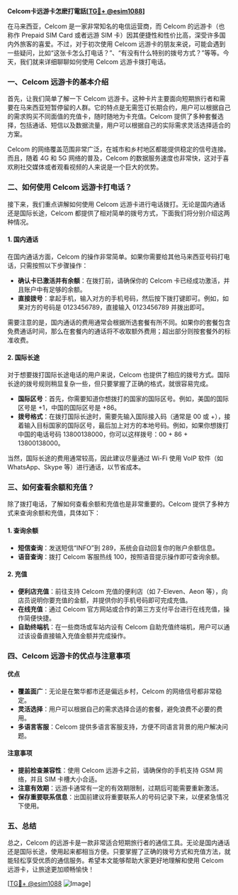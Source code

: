 **Celcom卡远游卡怎麽打電話[[TG💪+ @esim1088](https://t.me/s/esim1088)]**

在马来西亚，Celcom 是一家非常知名的电信运营商，而 Celcom 的远游卡（也称作 Prepaid SIM Card 或者远游 SIM 卡）因其便捷性和性价比高，深受许多国内外旅客的喜爱。不过，对于初次使用 Celcom 远游卡的朋友来说，可能会遇到一些疑问，比如“这张卡怎么打电话？”、“有没有什么特别的拨号方式？”等等。今天，我们就来详细聊聊如何使用 Celcom 远游卡拨打电话。

### 一、Celcom 远游卡的基本介绍

首先，让我们简单了解一下 Celcom 远游卡。这种卡片主要面向短期旅行者和需要在马来西亚短暂停留的人群。它的特点是无需签订长期合约，用户可以根据自己的需求购买不同面值的充值卡，随时随地为卡充值。Celcom 提供了多种套餐选择，包括通话、短信以及数据流量，用户可以根据自己的实际需求灵活选择适合的方案。

Celcom 的网络覆盖范围非常广泛，在城市和乡村地区都能提供稳定的信号连接。而且，随着 4G 和 5G 网络的普及，Celcom 的数据服务速度也非常快，这对于喜欢刷社交媒体或者观看视频的人来说是一个巨大的优势。

### 二、如何使用 Celcom 远游卡打电话？

接下来，我们重点讲解如何使用 Celcom 远游卡进行电话拨打。无论是国内通话还是国际长途，Celcom 都提供了相对简单的拨号方式，下面我们将分别介绍这两种情况。

#### 1. 国内通话

在国内通话方面，Celcom 的操作非常简单。如果你需要给其他马来西亚号码打电话，只需按照以下步骤操作：

- **确认卡已激活并有余额**：在拨打前，请确保你的 Celcom 卡已经成功激活，并且账户中有足够的余额。
- **直接拨号**：拿起手机，输入对方的手机号码，然后按下拨打键即可。例如，如果对方的号码是 0123456789，直接输入 0123456789 并拨出即可。

需要注意的是，国内通话的费用通常会根据所选套餐有所不同。如果你的套餐包含免费通话时间，那么在套餐内的通话将不收取额外费用；超出部分则按套餐外的标准收费。

#### 2. 国际长途

对于想要拨打国际长途电话的用户来说，Celcom 也提供了相应的拨号方式。国际长途的拨号规则稍显复杂一些，但只要掌握了正确的格式，就很容易完成。

- **国际区号**：首先，你需要知道你想拨打的国家的国际区号。例如，美国的国际区号是 +1，中国的国际区号是 +86。
- **拨号格式**：在拨打国际长途时，需要先输入国际接入码（通常是 00 或 +），接着输入目标国家的国际区号，最后加上对方的本地号码。例如，如果你想拨打中国的电话号码 13800138000，你可以这样拨号：00 + 86 + 13800138000。

当然，国际长途的费用通常较高，因此建议尽量通过 Wi-Fi 使用 VoIP 软件（如 WhatsApp、Skype 等）进行通话，以节省成本。

### 三、如何查看余额和充值？

除了拨打电话，了解如何查看余额和充值也是非常重要的。Celcom 提供了多种方式来查询余额和充值，具体如下：

#### 1. 查询余额

- **短信查询**：发送短信“INFO”到 289，系统会自动回复你的账户余额信息。
- **语音查询**：拨打 Celcom 客服热线 100，按照语音提示操作即可查询余额。

#### 2. 充值

- **便利店充值**：前往支持 Celcom 充值的便利店（如 7-Eleven、Aeon 等），向店员说明你要充值的金额，并提供你的手机号码即可完成充值。
- **在线充值**：通过 Celcom 官方网站或合作的第三方支付平台进行在线充值，操作简便快捷。
- **自助终端机**：在一些商场或车站内设有 Celcom 自助充值终端机，用户可以通过该设备直接输入充值金额并完成操作。

### 四、Celcom 远游卡的优点与注意事项

#### 优点

- **覆盖面广**：无论是在繁华都市还是偏远乡村，Celcom 的网络信号都非常稳定。
- **灵活选择**：用户可以根据自己的需求选择合适的套餐，避免浪费不必要的费用。
- **多语言客服**：Celcom 提供多语言客服支持，方便不同语言背景的用户解决问题。

#### 注意事项

- **提前检查兼容性**：使用 Celcom 远游卡之前，请确保你的手机支持 GSM 网络，并且 SIM 卡槽大小合适。
- **注意有效期**：远游卡通常有一定的有效期限制，过期后可能需要重新激活。
- **保存重要联系信息**：出国前建议将重要联系人的号码记录下来，以便紧急情况下使用。

### 五、总结

总之，Celcom 的远游卡是一款非常适合短期旅行者的通信工具。无论是国内通话还是国际长途，使用起来都相当方便。只要掌握了正确的拨号方式和充值方法，就能轻松享受优质的通信服务。希望本文能够帮助大家更好地理解和使用 Celcom 远游卡，让旅途更加顺畅愉快！

[[TG💪+ @esim1088](https://t.me/s/esim1088) ![Image](https://i.postimg.cc/4NQfJmqS/Snipaste-2025-05-13-00-14-12.png)]